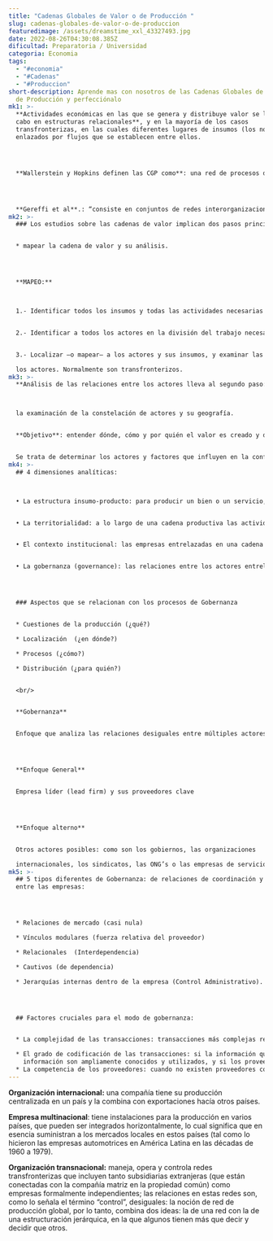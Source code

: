 ```yaml
---
title: "Cadenas Globales de Valor o de Producción "
slug: cadenas-globales-de-valor-o-de-produccion
featuredimage: /assets/dreamstime_xxl_43327493.jpg
date: 2022-08-26T04:30:08.385Z
dificultad: Preparatoria / Universidad
categoria: Economia
tags:
  - "#economia"
  - "#Cadenas"
  - "#Produccion"
short-description: Aprende mas con nosotros de las Cadenas Globales de Valor o
  de Producción y perfecciónalo
mk1: >-
  **Actividades económicas en las que se genera y distribuye valor se llevan a
  cabo en estructuras relacionales**, y en la mayoría de los casos
  transfronterizas, en las cuales diferentes lugares de insumos (los nodos) son
  enlazados por flujos que se establecen entre ellos.




  **Wallerstein y Hopkins definen las CGP como**: una red de procesos de trabajo y de producción cuyo resultado final es un producto terminado.




  **Gereffi et al**.: “consiste en conjuntos de redes interorganizacionales concentradas alrededor de una mercancía o producto, que enlaza hogares, empresas y países, dentro de la economía mundial.”
mk2: >-
  ### Los estudios sobre las cadenas de valor implican dos pasos principales: 


  * mapear la cadena de valor y su análisis.




  **MAPEO:** 



  1.- Identificar todos los insumos y todas las actividades necesarias para producir un bien o un servicio. Se trata, entonces, de determinar los insumos tangibles (como materias primas) e intangibles (como conocimientos) requeridos.


  2.- Identificar a todos los actores en la división del trabajo necesario para producir algo (por ejemplo, empresas, Estados, hogares, individuos, grupos sociales).


  3.- Localizar –o mapear– a los actores y sus insumos, y examinar las relaciones que existen entre

  los actores. Normalmente son transfronterizos.
mk3: >-
  **Análisis de las relaciones entre los actores lleva al segundo paso:** 



  la examinación de la constelación de actores y su geografía. 


  **Objetivo**: entender dónde, cómo y por quién el valor es creado y distribuido a lo largo de una cadena o en una red de producción, y cuáles son las oportunidades y los obstáculos para el desarrollo económico. 


  Se trata de determinar los actores y factores que influyen en la configuración concreta de una cadena, como por ejemplo la localización de las actividades, o el desarrollo de la competitividad en un lugar particular.
mk4: >-
  ## 4 dimensiones analíticas:



  • La estructura insumo-producto: para producir un bien o un servicio, varios componentes tangibles e intangibles (que a su vez son resultado de las actividades generadoras de valor) están conectados, con lo cual más valor es añadido.


  • La territorialidad: a lo largo de una cadena productiva las actividades generadoras de valor no se distribuyen de manera uniforme. Más bien tienen una geografía particular. Por lo tanto, la división del trabajo en una red de producción es a la vez funcional y espacial.


  • El contexto institucional: las empresas entrelazadas en una cadena de valor están arraigadas en contextos locales, nacionales e internacionales, por lo cual están sujetas a las condiciones institucionales y a las regulaciones en distintos niveles.


  • La gobernanza (governance): las relaciones entre los actores entrelazados en una cadena productiva no se desarrollan de una manera accidental o caótica. Son organizadas y coordinadas. Configurar una red de producción en esencia es la tarea de decidir qué se produce, en dónde y cómo, y determinar también cómo se distribuye el valor. La gobernanza se refiere, entonces, a las “relaciones de autoridad y de poder que determinan cómo se asignan y fluyen los recursos financieros, materiales y humanos dentro de una cadena”. (Gereffi 1994: 97)




  ### Aspectos que se relacionan con los procesos de Gobernanza


  * Cuestiones de la producción (¿qué?)

  * Localización  (¿en dónde?)

  * Procesos (¿cómo?)

  * Distribución (¿para quién?)


  <br/>


  **Gobernanza** 


  Enfoque que analiza las relaciones desiguales entre múltiples actores y en varias escalas de la división del trabajo.




  **Enfoque General**


  Empresa líder (lead firm) y sus proveedores clave




  **Enfoque alterno**


  Otros actores posibles: como son los gobiernos, las organizaciones

  internacionales, los sindicatos, las ONG’s o las empresas de servicios al productor
mk5: >-
  ## 5 tipos diferentes de Gobernanza: de relaciones de coordinación y control
  entre las empresas:




  * Relaciones de mercado (casi nula) 

  * Vínculos modulares (fuerza relativa del proveedor)

  * Relacionales  (Interdependencia)

  * Cautivos (de dependencia)

  * Jerarquías internas dentro de la empresa (Control Administrativo).




  ## Factores cruciales para el modo de gobernanza:


  * La complejidad de las transacciones: transacciones más complejas requieren mayor interacción entre los actores y formas más fuertes de la gobernanza. Por ende, las transacciones complejas serán susceptibles de ser asociadas con los patrones de gobernanza modular, relacional o cautiva.

  * El grado de codificación de las transacciones: si la información que debe transmitirse en una transacción no es compleja puede ser pasada a otra empresa con relativa facilidad, a menudo utilizando tecnologías avanzadas de la información. Si los esquemas de codificación de la
    información son ampliamente conocidos y utilizados, y si los proveedores tienen la competencia de actuar con base en esta información codificada, emergen formas de gobernanza modulares. Si la interacción entre empresa líder y proveedor debe ser más intensa, porque la información no es codificable o se decodifica de manera difícil, van a emerger formas de gobernanza relacionales.
  * La competencia de los proveedores: cuando no existen proveedores competentes, capaces de actuar sobre la información compleja recibida por las empresas líderes, éstas van a internalizar la función dentro de ellas mismas (forma de gobernanza: jerarquía) o a subcontratar a proveedores a los que supervisarán y controlarán en forma estrecha (relaciones cautivas).
---
```

**Organización internacional:** una compañía tiene su producción centralizada en un país y la combina con exportaciones hacía otros países. 

**Empresa multinacional**: tiene instalaciones para la producción en varios países, que pueden ser integrados horizontalmente, lo cual significa que en esencia suministran a los mercados locales en estos países (tal como lo hicieron las empresas automotrices en América Latina en las décadas de 1960 a 1979).

**Organización transnacional:** maneja, opera y controla redes transfronterizas
que incluyen tanto subsidiarias extranjeras (que están conectadas con la compañía matriz en la propiedad común) como empresas formalmente independientes; las relaciones en estas redes son, como lo señala el término “control”, desiguales: la noción de red de producción global, por lo tanto, combina dos ideas: la de una red con la de una estructuración jerárquica, en la que algunos tienen más que decir y decidir que otros.